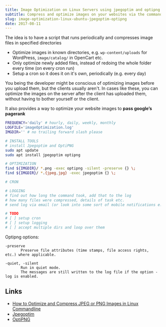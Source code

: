 ```yaml
---
title: Image Optimization on Linux Servers using jpegoptim and optipng
subtitle: Compress and optimize images on your websites via the command line
slug: image-optimization-linux-ubuntu-jpegoptim-optipng
date: 2017-08-11
---
```


The idea is to have a script that runs periodically and compresses image files in specified directories

- Optimize images in known directories, e.g. `wp-content/uploads` for WordPress, `image/catalog/` in OpenCart etc.
- Only optimize newly added files, instead of redoing the whole folder every time (on every cron run)
- Setup a cron so it does it on it's own, periodically (e.g. every day)

You being the developer might be conscious of optimizing images before you upload them, but the clients usually aren't. In cases like these, you can optimize the images on the server after the client has uploaded them, without having to bother yourself or the client.

It also provides a way to optimize your website images to **pass google’s pagerank** 

```bash
FREQUENCY='daily' # hourly, daily, weekly, monthly
LOGFILE='imageOptimization.log'
IMGDIR='' # no trailing forward slash please

# INSTALL TOOLS
# install Jpegoptim and OptiPNG
sudo apt update
sudo apt install jpegoptim optipng

# OPTIMIZATION
find ${IMGDIR}/ *.png -exec optipng -silent -preserve {} \;
find ${IMGDIR}/ *.{jpeg,jpg} -exec jpegoptim {} \;

# CRON

# LOGGING
# find out how long the command took, add that to the log
# how many files were compressed, details of task etc.
# send log via email (or look into some sort of mobile notifications e.g. https://simplepush.io/)

# TODO
# [ ] setup cron
# [ ] setup logging
# [ ] accept multiple dirs and loop over them
```

Optipng options:

```
-preserve
       Preserve file attributes (time stamps, file access rights, etc.) where applicable.

-quiet, -silent
       Run in quiet mode.
       The messages are still written to the log file if the option -log is enabled.
```




Links
---
- [How to Optimize and Compress JPEG or PNG Images in Linux Commandline](https://www.tecmint.com/optimize-and-compress-jpeg-or-png-batch-images-linux-commandline/)
- [Jpegoptim](https://github.com/tjko/jpegoptim)
- [OptiPNG](http://optipng.sourceforge.net/)
